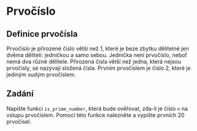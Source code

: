 # Prvočíslo

## Definice prvočísla

Prvočíslo je přirozené číslo větší než 1, které je beze zbytku dělitelné jen dvěma děliteli: jedničkou a samo sebou. Jednička není prvočíslo, neboť nemá dva různé dělitele. Přirozená čísla větší než jedna, která nejsou prvočísly, se nazývají složená čísla. Prvním prvočíslem je číslo 2, které je jediným sudým prvočíslem.

## Zadání

Napište funkci `is_prime_number`, která bude ověřovat, zda-li je číslo `n` na vstupu prvočíslem. Pomocí této funkce nalezněte a vypište prvních 20 prvočísel.
